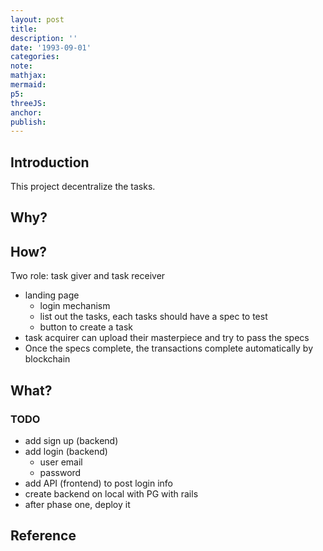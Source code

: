 ```yaml
---
layout: post
title:
description: ''
date: '1993-09-01'
categories:
note:
mathjax:
mermaid:
p5:
threeJS:
anchor:
publish:
---
```


## Introduction

This project decentralize the tasks.

## Why?

## How?

Two role: task giver and task receiver

* landing page
  * login mechanism
  * list out the tasks, each tasks should have a spec to test
  * button to create a task
* task acquirer can upload their masterpiece and try to pass the specs
* Once the specs complete, the transactions complete automatically by blockchain

## What?

### TODO

* add sign up (backend)
* add login (backend)
  * user email
  * password
* add API (frontend) to post login info
* create backend on local with PG with rails
* after phase one, deploy it

## Reference
